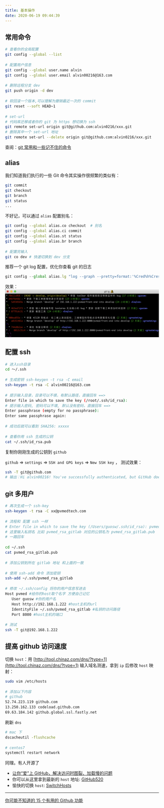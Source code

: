 ```yaml
---
title: 基本操作
date: 2020-06-19 09:44:39
---
```


## 常用命令

```bash
# 查看你的全局配置
git config --global --list

# 配置用户信息
git config --global user.name alvin
git config --global user.email alvin00216@163.com

# 删除远程分支 dev
git push origin -d dev

# 软回滚一个版本,可以理解为撤销最近一次的 commit
git reset --soft HEAD~1

# set-url
# 代码库迁移或者你的 git 为 https 想切换为 ssh
git remote set-url origin git@github.com:alvin0216/xxx.git
# 删除其中一个 set-url 地址
git remote set-url --delete origin git@github.com:alvin0216/xxx.git
```

查阅：[git 常用和一些记不住的命令](https://github.com/jaywcjlove/git-tips)

## alias

我们知道我们执行的一些 Git 命令其实操作很频繁的类似有：

```bash
git commit
git checkout
git branch
git status
...
```

不好记，可以通过 `alias` 配置别名：

```bash
git config --global alias.co checkout  # 别名
git config --global alias.ci commit
git config --global alias.st status
git config --global alias.br branch

# 配置完输入
git co dev # 快速切换到 dev 分支
```

推荐一个 git log 配置，优化你查看 git 的日志

```js
git config --global alias.lg "log --graph --pretty=format:'%Cred%h%Creset -%C(yellow)%d%Creset %s %Cgreen(%cr) %C(bold blue)<%an>%Creset' --abbrev-commit --date=relative"
```

效果：![](../../../assets/others/git/log.png)

## 配置 ssh

```bash
# 进入ssh目录
cd ～/.ssh

# 生成密钥 ssh-keygen -t rsa -C email
ssh-keygen -t rsa -C alvin00216@163.com

# 提示输入目录，目录可以不填，有默认路径，直接回车 ==>
Enter file in which to save the key (/root/.ssh/id_rsa):
# 提示输入密码, 密码可以不填, 默认没有密码，直接回车 ==>
Enter passphrase (empty for no passphrase):
Enter same passphrase again:

# 成功后就可以看到 SHA256: xxxxx

# 查看你用 ssh 生成的公钥
cat ~/.ssh/id_rsa.pub
```

复制你刚刚生成的公钥到 `github`

`github` => `settings` => `SSH and GPG keys` => `New SSH key` ， 测试效果：

```bash
ssh -T git@github.com
# 输出：Hi alvin00216! You've successfully authenticated, but GitHub does not provide shell access.
```

## git 多用户

```bash
# 再次生成一个 ssh-key
ssh-keygen -t rsa -C xx@pvmedtech.com

# 流程和 配置 ssh 一样
# Enter file in which to save the key (/Users/guosw/.ssh/id_rsa): pvmed_rsa_gitlab
# 这里输入私钥名 比如 pvmed_rsa_gitlab 对应的公钥名为 pvmed_rsa_gitlab.pub
# 一路回车

cd ~/.ssh
cat pvmed_rsa_gitlab.pub

# 添加公钥到所在 gitlab 地址 和上面的一致

# 使用 ssh-add 命令 添加密钥
ssh-add ~/.ssh/pvmed_rsa_gitlab

# 修改 ~/.ssh/config 将你的用户信息写进去
Host pvmed #给你的host取个名字 方便自己记忆
   User guosw #你的用户名
   Host http://192.168.1.222 #host主机的url
   IdentityFile ~/.ssh/pvmed_rsa_gitlab #私钥的访问路径
   Port 8000 #host主机的端口

# 测试
ssh -T git@192.168.1.222
```

## 提高 github 访问速度

切换 `host`：用 [http://tool.chinaz.com/dns/?type=1](http://tool.chinaz.com/dns/?type=1) 输入域名测速，拿到 `ip` 后修改 `host` 映射：

```bash
sudo vim /etc/hosts

# 添加以下内容
# github
52.74.223.119 github.com
13.250.162.133 codeload.github.com
69.63.184.142 github.global.ssl.fastly.net
```

刷新 `dns`

```bash
# mac 下
dscacheutil -flushcache

# centos7
systemctl restart network
```

同理。有人开源了

- [让你“爱”上 GitHub，解决访问时图裂、加载慢的问题](https://juejin.im/post/5ee89e2b6fb9a0479e4d4cd7)
- 你可以从这里拿到最新的 `host` 地址: [GitHub520](https://github.com/521xueweihan/GitHub520)
- 愉快的切换 `host`: [SwitchHosts](https://github.com/oldj/SwitchHosts)

---

[你可能不知道的 15 个有用的 Github 功能](https://juejin.im/post/5ee97b4ef265da770b40ea8b)
